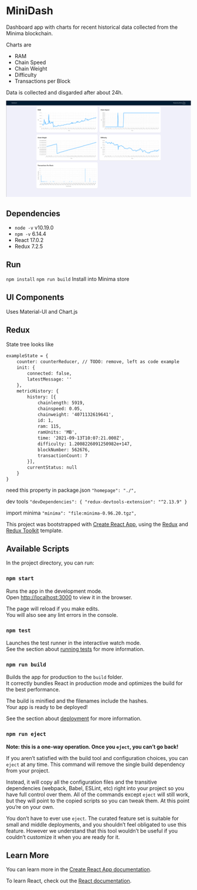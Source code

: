 # MiniDash

Dashboard app with charts for recent historical data collected from the Minima blockchain.  

Charts are
- RAM
- Chain Speed
- Chain Weight
- Difficulty
- Transactions per Block

Data is collected and disgarded after about 24h.


![MiniDash](src/images/minidash.png)


## Dependencies
- ```node -v``` v10.19.0
- ```npm -v``` 6.14.4
- React 17.0.2
- Redux 7.2.5


## Run
```npm install```
```npm run build```
Install into Minima store


## UI Components

Uses Material-UI and Chart.js

## Redux
State tree looks like

```
exampleState = {
	counter: counterReducer, // TODO: remove, left as code example
	init: {
		connected: false,
		latestMessage: ''
	},
	metricHistory: {
		history: [{
			chainlength: 5919,
			chainspeed: 0.05,
			chainweight: '4071132619641',
			id: 1,
			ram: 115,
			ramUnits: 'MB',
			time: '2021-09-13T10:07:21.000Z',
			difficulty: 1.2008226091250982e+147,
			blockNumber: 562676,
			transactionCount: 7
		}],
		currentStatus: null
	}
}

```





need this property in package.json ```"homepage": "./",```

dev tools ```"devDependencies": {
    "redux-devtools-extension": "^2.13.9"
  }```

import minima ```"minima": "file:minima-0.96.20.tgz",```


This project was bootstrapped with [Create React App](https://github.com/facebook/create-react-app), using the [Redux](https://redux.js.org/) and [Redux Toolkit](https://redux-toolkit.js.org/) template.

## Available Scripts

In the project directory, you can run:

### `npm start`

Runs the app in the development mode.<br />
Open [http://localhost:3000](http://localhost:3000) to view it in the browser.

The page will reload if you make edits.<br />
You will also see any lint errors in the console.

### `npm test`

Launches the test runner in the interactive watch mode.<br />
See the section about [running tests](https://facebook.github.io/create-react-app/docs/running-tests) for more information.

### `npm run build`

Builds the app for production to the `build` folder.<br />
It correctly bundles React in production mode and optimizes the build for the best performance.

The build is minified and the filenames include the hashes.<br />
Your app is ready to be deployed!

See the section about [deployment](https://facebook.github.io/create-react-app/docs/deployment) for more information.

### `npm run eject`

**Note: this is a one-way operation. Once you `eject`, you can’t go back!**

If you aren’t satisfied with the build tool and configuration choices, you can `eject` at any time. This command will remove the single build dependency from your project.

Instead, it will copy all the configuration files and the transitive dependencies (webpack, Babel, ESLint, etc) right into your project so you have full control over them. All of the commands except `eject` will still work, but they will point to the copied scripts so you can tweak them. At this point you’re on your own.

You don’t have to ever use `eject`. The curated feature set is suitable for small and middle deployments, and you shouldn’t feel obligated to use this feature. However we understand that this tool wouldn’t be useful if you couldn’t customize it when you are ready for it.

## Learn More

You can learn more in the [Create React App documentation](https://facebook.github.io/create-react-app/docs/getting-started).

To learn React, check out the [React documentation](https://reactjs.org/).
